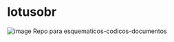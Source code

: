 # lotusobr
![image](https://user-images.githubusercontent.com/100324929/194786628-60349097-00ce-48f7-91bd-f9ad946f09eb.png)
Repo para esquematicos-codicos-documentos
